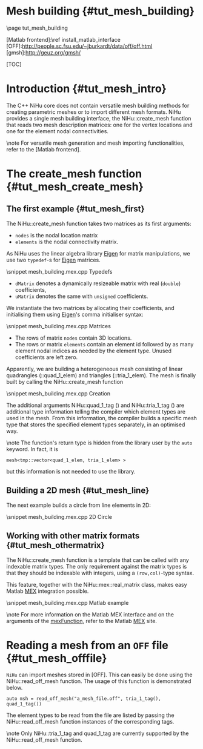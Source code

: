 Mesh building {#tut_mesh_building}
=============

\page tut_mesh_building

[Eigen]:http://eigen.tuxfamily.org/index.php?title=Main_Page
[mexFunction]:http://www.mathworks.com/help/matlab/apiref/mexfunction.html
[MEX]:http://www.mathworks.com/help/matlab/create-mex-files.html
[Matlab frontend]:\ref install_matlab_interface
[OFF]:http://people.sc.fsu.edu/~jburkardt/data/off/off.html
[gmsh]:http://geuz.org/gmsh/

[TOC]

Introduction {#tut_mesh_intro}
============

The C++ NiHu core does not contain versatile mesh building methods for creating parametric
meshes or to import different mesh formats. NiHu provides a single mesh building
interface, the NiHu::create_mesh function that reads two mesh description matrices:
one for the vertex locations and one for the element nodal connectivities.

\note For versatile mesh generation and mesh importing functionalities, refer to the [Matlab frontend].

The create_mesh function {#tut_mesh_create_mesh}
========================

The first example {#tut_mesh_first}
-----------------

The NiHu::create_mesh function takes two matrices as its first arguments:
- `nodes` is the nodal location matrix
- `elements` is the nodal connectivity matrix.

As NiHu uses the linear algebra library [Eigen] for matrix manipulations, we use two `typedef`-s for [Eigen] matrices.

\snippet mesh_building.mex.cpp Typedefs

- `dMatrix` denotes a dynamically resizeable matrix with real (`double`) coefficients,
- `uMatrix` denotes the same with `unsigned` coefficients.

We instantiate the two matrices by allocating their coefficients, and initialising them using [Eigen]'s comma initialiser syntax:

\snippet mesh_building.mex.cpp Matrices

- The rows of matrix `nodes` contain 3D locations.
- The rows or matrix `elements` contain an element id followed by as many element nodal indices as needed by the element type. Unused coefficients are left zero.

Apparently, we are building a heterogeneous mesh consisting of linear quadrangles (::quad_1_elem) and triangles (::tria_1_elem).
The mesh is finally built by calling the NiHu::create_mesh function

\snippet mesh_building.mex.cpp Creation

The additional arguments NiHu::quad_1_tag () and NiHu::tria_1_tag () are additional type information telling the compiler which element types are used in the mesh.
From this information, the compiler builds a specific mesh type that stores the specified element types separately, in an optimised way.

\note The function's return type is hidden from the library user by the `auto` keyword. In fact, it is
~~~~~~~~~~~~
mesh<tmp::vector<quad_1_elem, tria_1_elem> >
~~~~~~~~~~~~
but this information is not needed to use the library.

Building a 2D mesh {#tut_mesh_line}
------------------

The next example builds a circle from line elements in 2D:

\snippet mesh_building.mex.cpp 2D Circle

Working with other matrix formats {#tut_mesh_othermatrix}
---------------------------------

The NiHu::create_mesh function is a template that can be called with any indexable matrix types.
The only requirement against the matrix types is that they should be indexable with integers, using a `(row,col)`-type syntax.

This feature, together with the NiHu::mex::real_matrix class, makes easy Matlab [MEX] integration possible.

\snippet mesh_building.mex.cpp Matlab example

\note For more information on the Matlab MEX interface and on the arguments of the [mexFunction], refer to the Matlab [MEX] site.

Reading a mesh from an `OFF` file {#tut_mesh_offfile}
=================================

`NiHu` can import meshes stored in [OFF].
This can easily be done using the NiHu::read_off_mesh function.
The usage of this function is demonstrated below.

~~~~~~~~~~~~
auto msh = read_off_mesh("a_mesh_file.off", tria_1_tag(), quad_1_tag())
~~~~~~~~~~~~

The element types to be read from the file are listed by passing the NiHu::read_off_mesh function instances of the corresponding tags.

\note Only NiHu::tria_1_tag and quad_1_tag are currently supported by the NiHu::read_off_mesh function.

